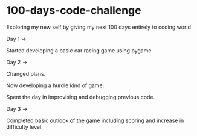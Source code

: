 # 100-days-code-challenge

Exploring my new self by giving my next 100 days entirely to coding world

Day 1 ->

Started developing a basic car racing game using pygame

Day 2 ->

Changed plans.

Now developing a hurdle kind of game.

Spent the day in improvising and debugging previous code.

Day 3 ->

Completed basic outlook of the game including scoring and increase in difficulty level.

